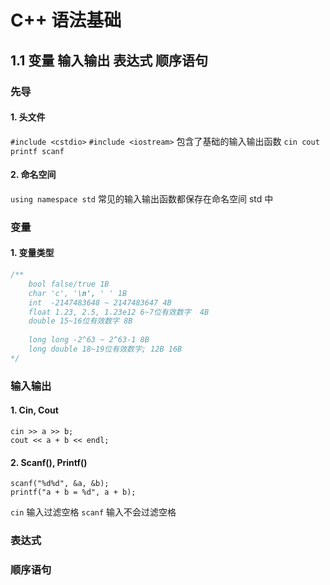 # C++ 语法基础
## 1.1 变量 输入输出 表达式 顺序语句
### 先导
#### 1. 头文件
`#include <cstdio>`
`#include <iostream>`
包含了基础的输入输出函数 `cin cout printf scanf`
#### 2. 命名空间
`using namespace std`
常见的输入输出函数都保存在命名空间 std 中

### 变量
#### 1. 变量类型

```c
/**
    bool false/true 1B
    char 'c', '\n', ' ' 1B
    int  -2147483648 ~ 2147483647 4B
    float 1.23, 2.5, 1.23e12 6~7位有效数字  4B
    double 15~16位有效数字 8B
    
    long long -2^63 ~ 2^63-1 8B
    long double 18~19位有效数字; 12B 16B
*/ 
```


### 输入输出

#### 1. Cin, Cout 

```
cin >> a >> b;
cout << a + b << endl;
```

#### 2. Scanf(), Printf()

```
scanf("%d%d", &a, &b);
printf("a + b = %d", a + b);
```

`cin` 输入过滤空格
`scanf` 输入不会过滤空格

### 表达式



### 顺序语句




